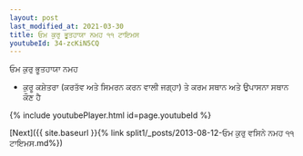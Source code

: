 ```yaml
---
layout: post
last_modified_at: 2021-03-30
title: ਓਮ ਕੁਰੁ ਭੂਤਹਾਯਾ ਨਮਹ ੧੧ ਟਾਇਮਸ
youtubeId: 34-zcKiN5CQ
---
```

 
 
 ਓਮ ਕੁਰੁ ਭੂਤਹਾਯਾ ਨਮਹ  
 
 -  ਕੁਰੂ ਕਸ਼ੇਤਰਾ (ਕਰਤੱਵ ਅਤੇ ਸਿਮਰਨ ਕਰਨ ਵਾਲੀ ਜਗ੍ਹਾ) ਤੇ ਕਰਮ ਸਥਾਨ ਅਤੇ ਉਪਾਸਨਾ ਸਥਾਨ ਕੌਣ ਹੈ 
 
  
 
  
 
 
 
 
 
 


{% include youtubePlayer.html id=page.youtubeId %}
 
[Next]({{ site.baseurl }}{% link  split1/_posts/2013-08-12-ਓਮ ਕੁਰੁ ਵਸਿਨੇ ਨਮਹ ੧੧ ਟਾਇਮਸ.md%})
 
